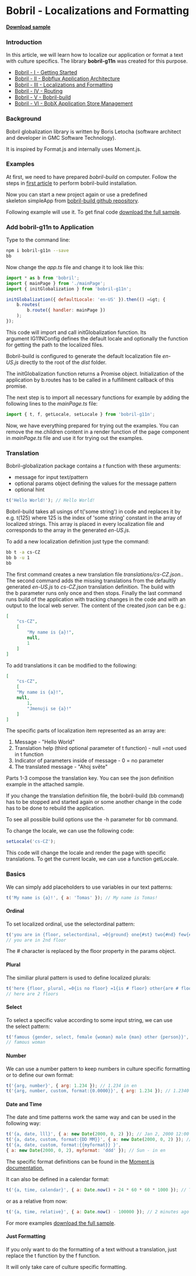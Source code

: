 # Bobril - Localizations and Formatting

**[Download sample](https://minhaskamal.github.io/DownGit/#/home?url=https://github.com/keeema/bobril-samples/tree/master/sampleAppGlobalization)**

### Introduction

In this article, we will learn how to localize our application or format a text with culture specifics. The library **bobril-g11n** was created for this purpose.

- [Bobril - I - Getting Started](http://www.codeproject.com/Articles/1044425/Bobril-I-Getting-started)
- [Bobril - II - Bobflux Application Architecture](http://www.codeproject.com/Articles/1055921/Bobril-II-Bobflux-application-architecture)
- [Bobril - III - Localizations and Formatting](http://www.codeproject.com/Articles/1058132/Bobril-III-Localizations-and-formating)
- [Bobril - IV - Routing](http://www.codeproject.com/Articles/1058609/Bobril-IV-Routing)
- [Bobril - V - Bobril-build](https://www.codeproject.com/Articles/1167901/bobril-build)
- [Bobril - VI - BobX Application Store Management](https://www.codeproject.com/Articles/1201171/Bobril-VI-BobX-Application-Store-Management)

### Background

Bobril globalization library is written by Boris Letocha (software architect and developer in GMC Software Technology).

It is inspired by Format.js and internally uses Moment.js.

### Examples

At first, we need to have prepared _bobril-build_ on computer. Follow the steps in [first article](http://www.codeproject.com/Articles/1044425/Bobril-I-Getting-started) to perform bobril-build installation.

Now you can start a new project again or use a predefined skeleton simpleApp from [bobril-build github repository](https://minhaskamal.github.io/DownGit/#/home?url=https://github.com/Bobris/bobril-build/tree/master/examples/simpleApp).

Following example will use it. To get final code [download the full sample](https://minhaskamal.github.io/DownGit/#/home?url=https://github.com/keeema/bobril-samples/tree/master/sampleAppGlobalization).

### Add bobril-g11n to Application

Type to the command line:
``` bash
npm i bobril-g11n --save
bb
```
Now change the _app.ts_ file and change it to look like this:
``` javascript
import * as b from 'bobril';
import { mainPage } from './mainPage';
import { initGlobalization } from 'bobril-g11n';

initGlobalization({ defaultLocale: 'en-US' }).then(() =&gt; {
    b.routes(
        b.route({ handler: mainPage })
    );
});
```
This code will import and call initGlobalization function. Its argument IG11NConfig defines the default locale and optionally the function for getting the path to the localized files. 

Bobril-build is configured to generate the default localization file _en-US.js_ directly to the root of the _dist_ folder.

The initGlobalization function returns a Promise object. Initialization of the application by b.routes has to be called in a fulfillment callback of this promise.

The next step is to import all necessary functions for example by adding the following lines to the _mainPage.ts_ file:
``` javascript
import { t, f, getLocale, setLocale } from 'bobril-g11n';
```
Now, we have everything prepared for trying out the examples. You can remove the me.children content in a render function of the page component in _mainPage.ts_ file and use it for trying out the examples.

### Translation

Bobril-globalization package contains a _t_ function with these arguments: 
- message for input text/pattern
- optional params object defining the values for the message pattern
- optional hint
``` javascript
t('Hello World!'); // Hello World!
```
Bobril-build takes all usings of t('some string') in code and replaces it by e.g. t(125) where 125 is the index of 'some string' constant in the array of localized strings. This array is placed in every localization file and corresponds to the array in the generated _en-US.js._

To add a new localization definition just type the command:
``` bash
bb t -a cs-CZ
bb b -u 1
bb
```
The first command creates a new translation file _translations/cs-CZ.json._. The second command adds the missing translations from the defaultly generated _en-US.js_ to _cs-CZ.json_ translation definition. The build with the b parameter runs only once and then stops. Finally the last command runs build of the application with tracking changes in the code and with an output to the local web server. The content of the created _json_ can be e.g.:
``` json
[
    "cs-CZ",
    [
        "My name is {a}!",
        null,
        1
    ]
]
```
To add translations it can be modified to the following:
``` json
[
    "cs-CZ",
    [
    "My name is {a}!",
    null,
        1,
        "Jmenuji se {a}!"
    ]
]
```
The specific parts of localization item represented as an array are:

1. Message - "Hello World"
2. Translation help (third optional parameter of t function) - null =not used in t function
3. Indicator of parameters inside of message - 0 = no parameter
4. The translated message - "Ahoj světe"

Parts 1-3 compose the translation key. You can see the json definition example in the attached sample.

If you change the translation definition file, the bobril-build (bb command) has to be stopped and started again or some another change in the code has to be done to rebuild the application.

To see all possible build options use the -h parameter for bb command.

To change the locale, we can use the following code:
``` javascript
setLocale('cs-CZ');
```
This code will change the locale and render the page with specific translations. To get the current locale, we can use a function getLocale.

### Basics

We can simply add placeholders to use variables in our text patterns:
``` javascript
t('My name is {a}!', { a: 'Tomas' }); // My name is Tomas!
```
#### Ordinal

To set localized ordinal, use the selectordinal pattern:
``` javascript
t('you are in {floor, selectordinal, =0{ground} one{#st} two{#nd} few{#rd} other{#th}} floor', { floor: 2 });
// you are in 2nd floor
```
The # character is replaced by the floor property in the params object.

#### Plural

The similiar plural pattern is used to define localized plurals:
``` javascript
t('here {floor, plural, =0{is no floor} =1{is # floor} other{are # floors}}', { floor: 2 });
// here are 2 floors
```
#### Select

To select a specific value according to some input string, we can use the select pattern:
``` javascript
t('famous {gender, select, female {woman} male {man} other {person}}', { gender: 'female' });
// famous woman
```
#### Number

We can use a number pattern to keep numbers in culture specific formatting or to define our own format:
``` javascript
t('{arg, number}', { arg: 1.234 }); // 1.234 in en
t('{arg, number, custom, format:{0.0000}}', { arg: 1.234 }); // 1.2340 - in en
```
#### Date and Time

The date and time patterns work the same way and can be used in the following way:
``` javascript
t('{a, date, lll}', { a: new Date(2000, 0, 2) }); // Jan 2, 2000 12:00 AM - in en
t('{a, date, custom, format:{DD MM}}', { a: new Date(2000, 0, 2) }); // 02 01 - in en
t('{a, date, custom, format:{{myformat}} }', 
{ a: new Date(2000, 0, 2), myformat: 'ddd' }); // Sun - in en
```
The specific format definitions can be found in the [Moment.js documentation.](http://momentjs.com/docs/#/displaying/format/)

It can also be defined in a calendar format:
``` javascript
t('{a, time, calendar}', { a: Date.now() + 24 * 60 * 60 * 1000 }); // Tomorrow at 4:27 PM - in en
```
or as a relative from now:
``` javascript
t('{a, time, relative}', { a: Date.now() - 100000 }); // 2 minutes ago - in en
```
For more examples [download the full sample](https://minhaskamal.github.io/DownGit/#/home?url=https://github.com/keeema/bobril-samples/tree/master/sampleAppGlobalization).

#### Just Formatting

If you only want to do the formatting of a text without a translation, just replace the t function by the f function. 

It will only take care of culture specific formatting.